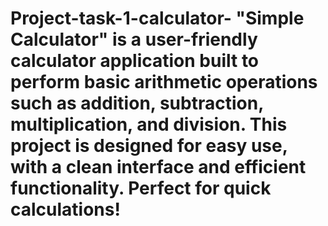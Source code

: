 # Project-task-1-calculator- "Simple Calculator" is a user-friendly calculator application built to perform basic arithmetic operations such as addition, subtraction, multiplication, and division. This project is designed for easy use, with a clean interface and efficient functionality. Perfect for quick calculations! 
